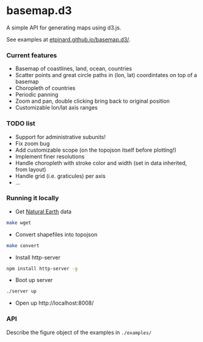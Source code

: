 # basemap.d3

A simple API for generating maps using d3.js.

See examples at [etpinard.github.io/basemap.d3/](http://etpinard.github.io/basemap.d3/).


### Current features

- Basemap of coastlines, land, ocean, countries
- Scatter points and great circle paths in (lon, lat) coordintates on top of a basemap
- Choropleth of countries
- Periodic panning
- Zoom and pan, double clicking bring back to original position
- Customizable lon/lat axis ranges

### TODO list

- Support for administrative subunits!
- Fix zoom bug
- Add customizable scope (on the topojson itself before plotting!)
- Implement finer resolutions
- Handle choropleth with stroke color and width (set in data inherited, from layout)
- Handle grid (i.e. graticules) per axis
- ...

### Running it locally

- Get [Natural Earth](http://www.naturalearthdata.com/downloads/) data
```bash
make wget
```

- Convert shapefiles into topojson
```bash
make convert
```

- Install http-server
```bash
npm install http-server -g
```

- Boot up server
```bash
./server up

```

- Open up http://localhost:8008/ 

### API

Describe the figure object of the examples in `./examples/`

